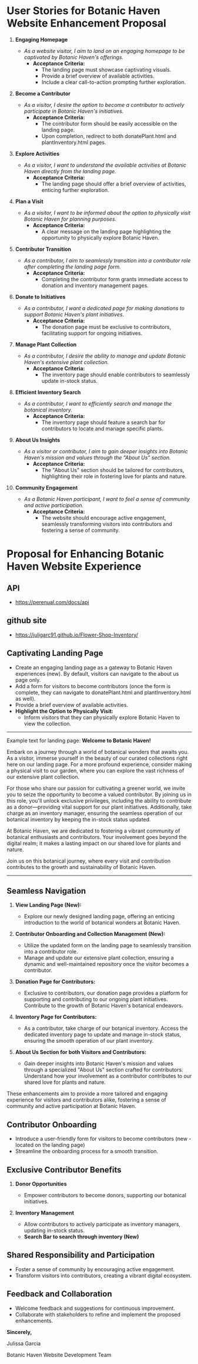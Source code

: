 # User Stories for Botanic Haven Website Enhancement Proposal

1. **Engaging Homepage**
   - *As a website visitor, I aim to land on an engaging homepage to be captivated by Botanic Haven's offerings.*
     - **Acceptance Criteria:**
       - The landing page must showcase captivating visuals.
       - Provide a brief overview of available activities.
       - Include a clear call-to-action prompting further exploration.

2. **Become a Contributor**
   - *As a visitor, I desire the option to become a contributor to actively participate in Botanic Haven's initiatives.*
     - **Acceptance Criteria:**
       - The contributor form should be easily accessible on the landing page.
       - Upon completion, redirect to both donatePlant.html and plantInventory.html pages.

3. **Explore Activities**
   - *As a visitor, I want to understand the available activities at Botanic Haven directly from the landing page.*
     - **Acceptance Criteria:**
       - The landing page should offer a brief overview of activities, enticing further exploration.

4. **Plan a Visit**
   - *As a visitor, I want to be informed about the option to physically visit Botanic Haven for planning purposes.*
     - **Acceptance Criteria:**
       - A clear message on the landing page highlighting the opportunity to physically explore Botanic Haven.

5. **Contributor Transition**
   - *As a contributor, I aim to seamlessly transition into a contributor role after completing the landing page form.*
     - **Acceptance Criteria:**
       - Completing the contributor form grants immediate access to donation and inventory management pages.

6. **Donate to Initiatives**
   - *As a contributor, I want a dedicated page for making donations to support Botanic Haven's plant initiatives.*
     - **Acceptance Criteria:**
       - The donation page must be exclusive to contributors, facilitating support for ongoing initiatives.

7. **Manage Plant Collection**
   - *As a contributor, I desire the ability to manage and update Botanic Haven's extensive plant collection.*
     - **Acceptance Criteria:**
       - The inventory page should enable contributors to seamlessly update in-stock status.

8. **Efficient Inventory Search**
   - *As a contributor, I want to efficiently search and manage the botanical inventory.*
     - **Acceptance Criteria:**
       - The inventory page should feature a search bar for contributors to locate and manage specific plants.

9. **About Us Insights**
   - *As a visitor or contributor, I aim to gain deeper insights into Botanic Haven's mission and values through the "About Us" section.*
     - **Acceptance Criteria:**
       - The "About Us" section should be tailored for contributors, highlighting their role in fostering love for plants and nature.

10. **Community Engagement**
    - *As a Botanic Haven participant, I want to feel a sense of community and active participation.*
      - **Acceptance Criteria:**
        - The website should encourage active engagement, seamlessly transforming visitors into contributors and fostering a sense of community.

# Proposal for Enhancing Botanic Haven Website Experience

## API
- https://perenual.com/docs/api

## github site
- https://juligarc91.github.io/Flower-Shop-Inventory/

## Captivating Landing Page

- Create an engaging landing page as a gateway to Botanic Haven experiences (new). By default, visitors can navigate to the about us page only.
- Add a form for visitors to become contributors (once the form is complete, they can navigate to donatePlant.html and plantInventory.html as well).
- Provide a brief overview of available activities.
- **Highlight the Option to Physically Visit:**
  - Inform visitors that they can physically explore Botanic Haven to view the collection.

---
Example text for landing page:
**Welcome to Botanic Haven!**

Embark on a journey through a world of botanical wonders that awaits you. As a visitor, immerse yourself in the beauty of our curated collections right here on our landing page. For a more profound experience, consider making a physical visit to our garden, where you can explore the vast richness of our extensive plant collection.

For those who share our passion for cultivating a greener world, we invite you to seize the opportunity to become a valued contributor. By joining us in this role, you'll unlock exclusive privileges, including the ability to contribute as a donor—providing vital support for our plant initiatives. Additionally, take charge as an inventory manager, ensuring the seamless operation of our botanical inventory by keeping the in-stock status updated.

At Botanic Haven, we are dedicated to fostering a vibrant community of botanical enthusiasts and contributors. Your involvement goes beyond the digital realm; it makes a lasting impact on our shared love for plants and nature.

Join us on this botanical journey, where every visit and contribution contributes to the growth and sustainability of Botanic Haven.

---

## Seamless Navigation

1. **View Landing Page (New):**
   - Explore our newly designed landing page, offering an enticing introduction to the world of botanical wonders at Botanic Haven.

2. **Contributor Onboarding and Collection Management (New):**
   - Utilize the updated form on the landing page to seamlessly transition into a contributor role. 
   - Manage and update our extensive plant collection, ensuring a dynamic and well-maintained repository once the visitor becomes a contributor.

3. **Donation Page for Contributors:**
   - Exclusive to contributors, our donation page provides a platform for supporting and contributing to our ongoing plant initiatives. Contribute to the growth of Botanic Haven's botanical endeavors.

4. **Inventory Page for Contributors:**
   - As a contributor, take charge of our botanical inventory. Access the dedicated inventory page to update and manage in-stock status, ensuring the smooth operation of our plant inventory.

5. **About Us Section for both Visitors and Contributors:**
   - Gain deeper insights into Botanic Haven's mission and values through a specialized "About Us" section crafted for contributors. Understand how your involvement as a contributor contributes to our shared love for plants and nature.

These enhancements aim to provide a more tailored and engaging experience for visitors and contributors alike, fostering a sense of community and active participation at Botanic Haven.

## Contributor Onboarding

- Introduce a user-friendly form for visitors to become contributors (new - located on the landing page)
- Streamline the onboarding process for a smooth transition.

## Exclusive Contributor Benefits

1. **Donor Opportunities**
   - Empower contributors to become donors, supporting our botanical initiatives.

2. **Inventory Management**
   - Allow contributors to actively participate as inventory managers, updating in-stock status.
   - **Search Bar to search through inventory (New)**

## Shared Responsibility and Participation

- Foster a sense of community by encouraging active engagement.
- Transform visitors into contributors, creating a vibrant digital ecosystem.

## Feedback and Collaboration

- Welcome feedback and suggestions for continuous improvement.
- Collaborate with stakeholders to refine and implement the proposed enhancements.

**Sincerely,**

Julissa Garcia

Botanic Haven Website Development Team